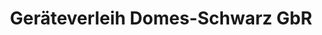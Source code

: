 ---
title: "Geräteverleih Domes-Schwarz GbR"
url: /gedern/geraeteverleih-domes-schwarz-gbr/
shop: Werkzeuge
---